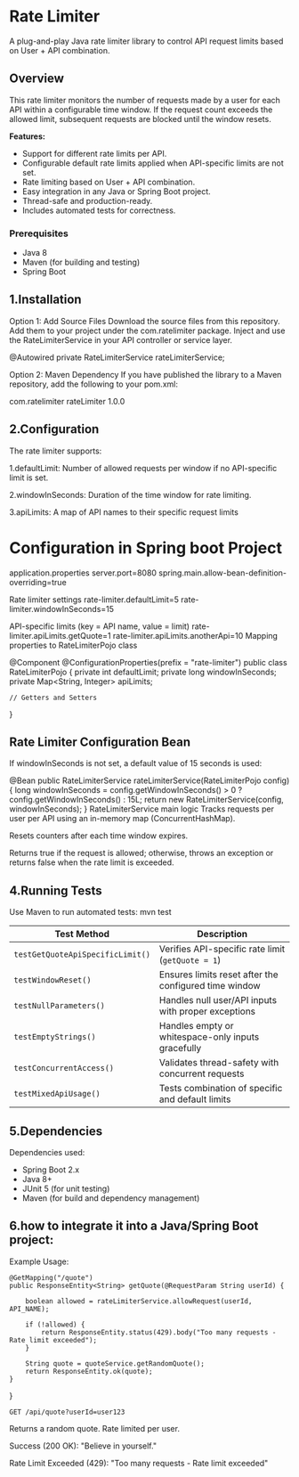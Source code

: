 # Rate Limiter

A plug-and-play Java rate limiter library to control API request limits based on User + API combination.

## Overview

This rate limiter monitors the number of requests made by a user for each API within a configurable time window. If the request count exceeds the allowed limit, subsequent requests are blocked until the window resets.

**Features:**

- Support for different rate limits per API.
- Configurable default rate limits applied when API-specific limits are not set.
- Rate limiting based on User + API combination.
- Easy integration in any Java or Spring Boot project.
- Thread-safe and production-ready.
- Includes automated tests for correctness.

### Prerequisites

- Java 8 
- Maven (for building and testing)
- Spring Boot 


## 1.Installation
Option 1: Add Source Files
Download the source files from this repository.
Add them to your project under the com.ratelimiter package.
Inject and use the RateLimiterService in your API controller or service layer.

@Autowired
private RateLimiterService rateLimiterService;

 Option 2: Maven Dependency
If you have published the library to a Maven repository, add the following to your pom.xml:

<dependency>
    <groupId>com.ratelimiter</groupId>
    <artifactId>rateLimiter</artifactId>
    <version>1.0.0</version>
</dependency>


## 2.Configuration 
The rate limiter supports:

1.defaultLimit: Number of allowed requests per window if no API-specific limit is set.

2.windowInSeconds: Duration of the time window for rate limiting.

3.apiLimits: A map of API names to their specific request limits

# Configuration in Spring boot Project
application.properties 
server.port=8080
spring.main.allow-bean-definition-overriding=true

 Rate limiter settings
rate-limiter.defaultLimit=5
rate-limiter.windowInSeconds=15

 API-specific limits (key = API name, value = limit)
rate-limiter.apiLimits.getQuote=1
rate-limiter.apiLimits.anotherApi=10
Mapping properties to RateLimiterPojo class

@Component
@ConfigurationProperties(prefix = "rate-limiter")
public class RateLimiterPojo {
    private int defaultLimit;
    private long windowInSeconds;
    private Map<String, Integer> apiLimits;

    // Getters and Setters
}

## Rate Limiter Configuration Bean
If windowInSeconds is not set, a default value of 15 seconds is used:


@Bean
public RateLimiterService rateLimiterService(RateLimiterPojo config) {
    long windowInSeconds = config.getWindowInSeconds() > 0 ? config.getWindowInSeconds() : 15L;
    return new RateLimiterService(config, windowInSeconds);
}
 RateLimiterService main logic 
Tracks requests per user per API using an in-memory map (ConcurrentHashMap).

Resets counters after each time window expires.

Returns true if the request is allowed; otherwise, throws an exception or returns false when the rate limit is exceeded.



## 4.Running Tests
Use Maven to run automated tests:
mvn test

| Test Method                      | Description                                           |
| -------------------------------- | ----------------------------------------------------- |
| `testGetQuoteApiSpecificLimit()` | Verifies API-specific rate limit (`getQuote = 1`)     |
| `testWindowReset()`              | Ensures limits reset after the configured time window |
| `testNullParameters()`           | Handles null user/API inputs with proper exceptions   |
| `testEmptyStrings()`             | Handles empty or whitespace-only inputs gracefully    |
| `testConcurrentAccess()`         | Validates thread-safety with concurrent requests      |
| `testMixedApiUsage()`            | Tests combination of specific and default limits      |


## 5.Dependencies

 Dependencies used:

- Spring Boot 2.x
- Java 8+
- JUnit 5 (for unit testing)
- Maven (for build and dependency management)

## 6.how to integrate it into a Java/Spring Boot project:

Example Usage:

    @GetMapping("/quote")
    public ResponseEntity<String> getQuote(@RequestParam String userId) {

        boolean allowed = rateLimiterService.allowRequest(userId, API_NAME);

        if (!allowed) {
            return ResponseEntity.status(429).body("Too many requests - Rate limit exceeded");
        }

        String quote = quoteService.getRandomQuote();
        return ResponseEntity.ok(quote);
    }
}

    GET /api/quote?userId=user123
Returns a random quote. Rate limited per user.

Success (200 OK):
"Believe in yourself."

Rate Limit Exceeded (429):
"Too many requests - Rate limit exceeded"

 
